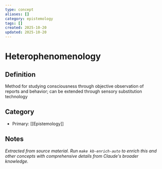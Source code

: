 ```yaml
---
type: concept
aliases: []
category: epistemology
tags: []
created: 2025-10-20
updated: 2025-10-20
---
```


# Heterophenomenology

## Definition

Method for studying consciousness through objective observation of reports and behavior; can be extended through sensory substitution technology

## Category

- Primary: [[Epistemology]]

## Notes

*Extracted from source material. Run `make kb-enrich-auto` to enrich this and other concepts with comprehensive details from Claude's broader knowledge.*
